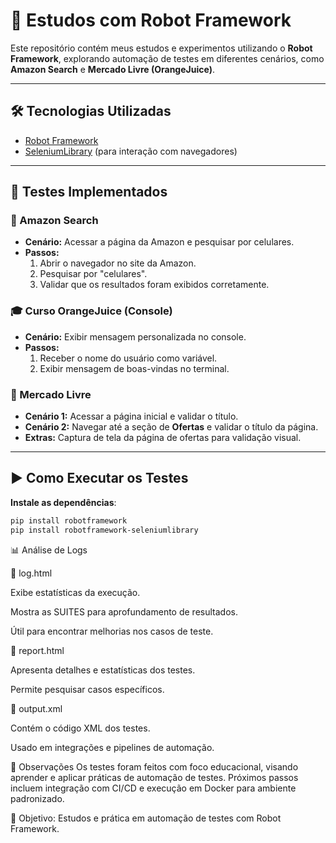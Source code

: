# 🤖 Estudos com Robot Framework

Este repositório contém meus estudos e experimentos utilizando o **Robot Framework**, explorando automação de testes em diferentes cenários, como **Amazon Search** e **Mercado Livre (OrangeJuice)**.

---

## 🛠️ Tecnologias Utilizadas

- [Robot Framework](https://robotframework.org/)  
- [SeleniumLibrary](https://robotframework.org/SeleniumLibrary/) (para interação com navegadores)  

---

## 📌 Testes Implementados

### 🔎 Amazon Search
- **Cenário:** Acessar a página da Amazon e pesquisar por celulares.  
- **Passos:**
  1. Abrir o navegador no site da Amazon.  
  2. Pesquisar por "celulares".  
  3. Validar que os resultados foram exibidos corretamente.  

### 🎓 Curso OrangeJuice (Console)
- **Cenário:** Exibir mensagem personalizada no console.  
- **Passos:**
  1. Receber o nome do usuário como variável.  
  2. Exibir mensagem de boas-vindas no terminal.  

### 🛒 Mercado Livre
- **Cenário 1:** Acessar a página inicial e validar o título.  
- **Cenário 2:** Navegar até a seção de **Ofertas** e validar o título da página.  
- **Extras:** Captura de tela da página de ofertas para validação visual.  

---

## ▶️ Como Executar os Testes

 **Instale as dependências**:
   ```bash
   pip install robotframework
   pip install robotframework-seleniumlibrary
   ```


📊 Análise de Logs

🔹 log.html

Exibe estatísticas da execução.

Mostra as SUITES para aprofundamento de resultados.

Útil para encontrar melhorias nos casos de teste.

🔹 report.html

Apresenta detalhes e estatísticas dos testes.

Permite pesquisar casos específicos.

🔹 output.xml

Contém o código XML dos testes.

Usado em integrações e pipelines de automação.

📌 Observações
Os testes foram feitos com foco educacional, visando aprender e aplicar práticas de automação de testes.
Próximos passos incluem integração com CI/CD e execução em Docker para ambiente padronizado.

📅 Objetivo: Estudos e prática em automação de testes com Robot Framework.
